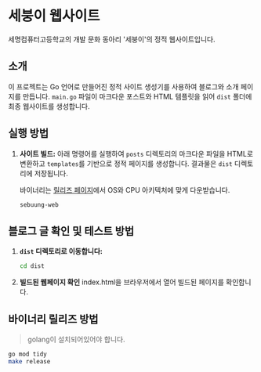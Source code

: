 # 세붕이 웹사이트

세명컴퓨터고등학교의 개발 문화 동아리 '세붕이'의 정적 웹사이트입니다.

## 소개

이 프로젝트는 Go 언어로 만들어진 정적 사이트 생성기를 사용하여 블로그와 소개 페이지를 만듭니다. `main.go` 파일이 마크다운 포스트와 HTML 템플릿을 읽어 `dist` 폴더에 최종 웹사이트를 생성합니다.

## 실행 방법

1.  **사이트 빌드:**
    아래 명령어를 실행하여 `posts` 디렉토리의 마크다운 파일을 HTML로 변환하고 `templates`를 기반으로 정적 페이지를 생성합니다. 결과물은 `dist` 디렉토리에 저장됩니다.

    바이너리는 [릴리즈 페이지](https://github.com/Sebuung/sebuung-web/releases/tag/v1.0.0)에서 OS와 CPU 아키텍처에 맞게 다운받습니다.

    ```bash
    sebuung-web
    ```

## 블로그 글 확인 및 테스트 방법

1.  **`dist` 디렉토리로 이동합니다:**
    ```bash
    cd dist
    ```

2.  **빌드된 웹페이지 확인**
    index.html을 브라우저에서 열어 빌드된 페이지를 확인합니다.

## 바이너리 릴리즈 방법
> golang이 설치되어있어야 합니다.

```bash
go mod tidy
make release
```

